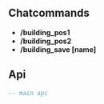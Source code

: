 ## Chatcommands

* **/building_pos1**
* **/building_pos2**
* **/building_save [name]**

## Api

```lua
-- main api
```
